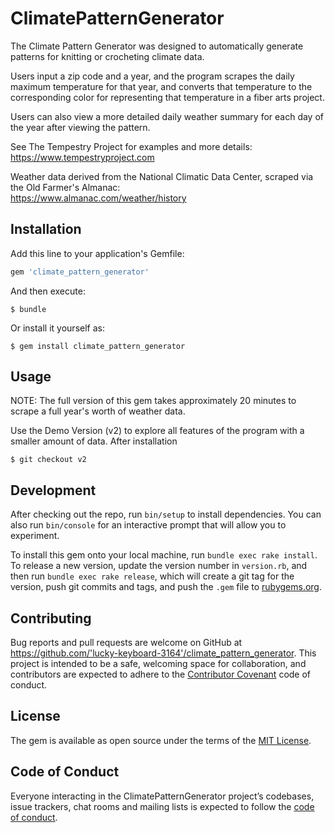 # ClimatePatternGenerator

The Climate Pattern Generator was designed to automatically generate patterns for knitting or crocheting climate data.

Users input a zip code and a year, and the program scrapes the daily maximum temperature for that year, and converts that temperature to the corresponding color for representing that temperature in a fiber arts project.

Users can also view a more detailed daily weather summary for each day of the year after viewing the pattern.

See The Tempestry Project for examples and more details:
    https://www.tempestryproject.com

Weather data derived from the National Climatic Data Center, scraped via the Old Farmer's Almanac:              
    https://www.almanac.com/weather/history


## Installation

Add this line to your application's Gemfile:

```ruby
gem 'climate_pattern_generator'
```

And then execute:

    $ bundle

Or install it yourself as:

    $ gem install climate_pattern_generator

## Usage

NOTE: The full version of this gem takes approximately 20 minutes to scrape a full year's worth of weather data.

Use the Demo Version (v2) to explore all features of the program with a smaller amount of data.
    After installation

    $ git checkout v2

## Development

After checking out the repo, run `bin/setup` to install dependencies. You can also run `bin/console` for an interactive prompt that will allow you to experiment.

To install this gem onto your local machine, run `bundle exec rake install`. To release a new version, update the version number in `version.rb`, and then run `bundle exec rake release`, which will create a git tag for the version, push git commits and tags, and push the `.gem` file to [rubygems.org](https://rubygems.org).

## Contributing

Bug reports and pull requests are welcome on GitHub at https://github.com/'lucky-keyboard-3164'/climate_pattern_generator. This project is intended to be a safe, welcoming space for collaboration, and contributors are expected to adhere to the [Contributor Covenant](http://contributor-covenant.org) code of conduct.

## License

The gem is available as open source under the terms of the [MIT License](https://opensource.org/licenses/MIT).

## Code of Conduct

Everyone interacting in the ClimatePatternGenerator project’s codebases, issue trackers, chat rooms and mailing lists is expected to follow the [code of conduct](https://github.com/'lucky-keyboard-3164'/climate_pattern_generator/blob/master/CODE_OF_CONDUCT.md).
